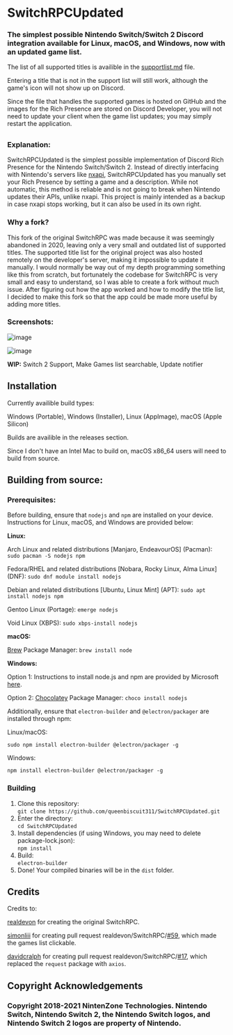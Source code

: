 # SwitchRPCUpdated

### The simplest possible Nintendo Switch/Switch 2 Discord integration available for Linux, macOS, and Windows, now with an updated game list.

The list of all supported titles is availible in the [supportlist.md](https://github.com/queenbiscuit311/SwitchRPCUpdated/blob/master/supportlist.md) file.

Entering a title that is not in the support list will still work, although the game's icon will not show up on Discord.

Since the file that handles the supported games is hosted on GitHub and the images for the Rich Presence are stored on Discord Developer, you will not need to update your client when the game list updates; you may simply restart the application.

## 

### Explanation:

SwitchRPCUpdated is the simplest possible implementation of Discord Rich Presence for the Nintendo Switch/Switch 2. Instead of directly interfacing with Nintendo's servers like [nxapi](https://github.com/samuelthomas2774/nxapi), SwitchRPCUpdated has you manually set your Rich Presence by setting a game and a description. While not automatic, this method is reliable and is not going to break when Nintendo updates their APIs, unlike nxapi. This project is mainly intended as a backup in case nxapi stops working, but it can also be used in its own right.

### Why a fork?

This fork of the original SwitchRPC was made because it was seemingly abandoned in 2020, leaving only a very small and outdated list of supported titles. The supported title list for the original project was also hosted remotely on the developer's server, making it impossible to update it manually. I would normally be way out of my depth programming something like this from scratch, but fortunately the codebase for SwitchRPC is very small and easy to understand, so I was able to create a fork without much issue. After figuring out how the app worked and how to modify the title list, I decided to make this fork so that the app could be made more useful by adding more titles.

### Screenshots:

![image](https://github.com/user-attachments/assets/8e516eb6-d63a-47b8-a071-93443087f461)

![image](https://github.com/user-attachments/assets/c699d099-d7d3-4f9f-8281-a90d17b99712)



**WIP:** Switch 2 Support, Make Games list searchable, Update notifier

## Installation

Currently availible build types:

Windows (Portable), Windows (Installer), Linux (AppImage), macOS (Apple Silicon)

Builds are availible in the releases section.

Since I don't have an Intel Mac to build on, macOS x86_64 users will need to build from source.

## Building from source:

### Prerequisites:

Before building, ensure that `nodejs` and `npm` are installed on your device. Instructions for Linux, macOS, and Windows are provided below:
   
   **Linux:**
   
   Arch Linux and related distributions [Manjaro, EndeavourOS] (Pacman): `sudo pacman -S nodejs npm`

   Fedora/RHEL and related distributions [Nobara, Rocky Linux, Alma Linux] (DNF): `sudo dnf module install nodejs`

   Debian and related distributions [Ubuntu, Linux Mint] (APT): `sudo apt install nodejs npm`

   Gentoo Linux (Portage): `emerge nodejs`

   Void Linux (XBPS): `sudo xbps-install nodejs`
   
   **macOS:**
   
   [Brew](https://brew.sh) Package Manager: `brew install node`
   
   **Windows:**
   
   Option 1:
   Instructions to install node.js and npm are provided by Microsoft [here](https://learn.microsoft.com/en-us/windows/dev-environment/javascript/nodejs-on-windows_).
   
   Option 2:
   [Chocolatey](https://chocolatey.org/install) Package Manager: `choco install nodejs`
   
Additionally, ensure that `electron-builder` and `@electron/packager` are installed through npm:

   Linux/macOS:
   
   `sudo npm install electron-builder @electron/packager -g`

   Windows:

   `npm install electron-builder @electron/packager -g`

### Building

1. Clone this repository:   
`git clone https://github.com/queenbiscuit311/SwitchRPCUpdated.git` 
2. Enter the directory:   
`cd SwitchRPCUpdated`
5. Install dependencies (if using Windows, you may need to delete package-lock.json):   
`npm install`
6. Build:   
`electron-builder`
7. Done! Your compiled binaries will be in the `dist` folder.

## Credits

Credits to:

[realdevon](https://github.com/realdevon) for creating the original SwitchRPC.

[simonliii](https://github.com/simonliii) for creating pull request realdevon/SwitchRPC/[#59](https://github.com/realdevon/SwitchRPC/pull/59), which made the games list clickable.

[davidcralph](https://github.com/davidcralph) for creating pull request realdevon/SwitchRPC/[#17](https://github.com/realdevon/SwitchRPC/pull/17), which replaced the `request` package with `axios`.

## Copyright Acknowledgements

### Copyright 2018-2021 NintenZone Technologies. Nintendo Switch, Nintendo Switch 2, the Nintendo Switch logos, and Nintendo Switch 2 logos are property of Nintendo.
